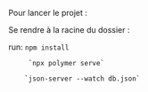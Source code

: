 Pour lancer le projet :

Se rendre à la racine du dossier :

   run:
         `npm install`
   
         `npx polymer serve`
        
        `json-server --watch db.json`
